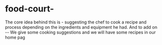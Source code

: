 # food-court-
The core idea behind this is - suggesting the chef to cook a recipe and process depending on the ingredients and equipment he had.   And to add on --  We give some cooking suggestions and we will have some recipes in our home pag

